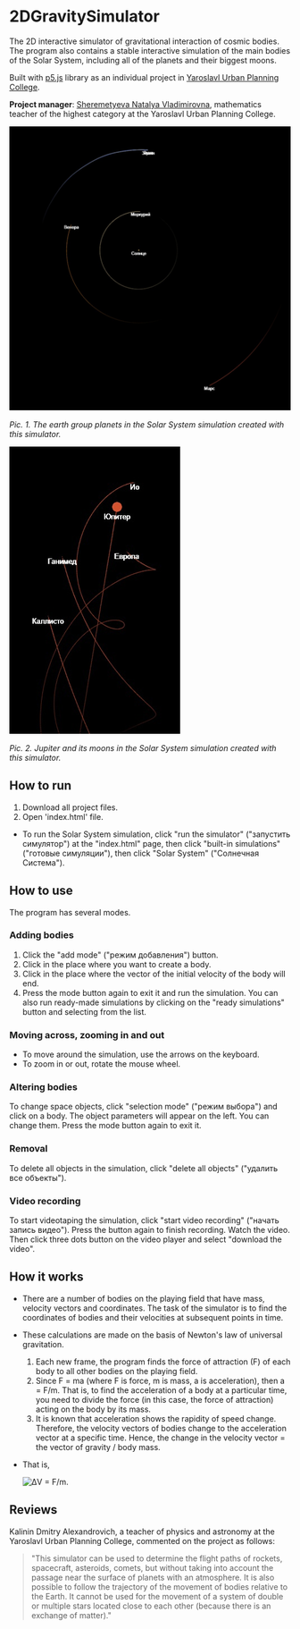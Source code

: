 # 2DGravitySimulator
The 2D interactive simulator of gravitational interaction of cosmic bodies. The program also contains a stable interactive simulation of the main bodies of the Solar System, including all of the planets and their biggest moons.

Built with [p5.js](https://p5js.org/) library as an individual project in [Yaroslavl Urban Planning College](https://ygk.edu.yar.ru/).

**Project manager**: [Sheremetyeva Natalya Vladimirovna](https://n-sheremetyeva.jimdofree.com/), mathematics teacher of the highest category at the Yaroslavl Urban Planning College.

![Screenshot of the Solar System simulation created with this simulator](pictures/SomePlanets2.jpg)

*Pic. 1. The earth group planets in the Solar System simulation created with this simulator.*

![Screenshot of Jupiter in the Solar System simulation created with this simulator](pictures/Jupiter.jpg)

*Pic. 2. Jupiter and its moons in the Solar System simulation created with this simulator.*

## How to run
1. Download all project files.
2. Open 'index.html' file.
- To run the Solar System simulation, click "run the simulator" ("запустить симулятор") at the "index.html" page, then click "built-in simulations" ("готовые симуляции"), then click "Solar System" ("Солнечная Система").

## How to use
The program has several modes.

### Adding bodies
1. Click the "add mode" ("режим добавления") button.
2. Click in the place where you want to create a body.
3. Click in the place where the vector of the initial velocity of the body will end.
4. Press the mode button again to exit it and run the simulation.
You can also run ready-made simulations by clicking on the "ready simulations" button and selecting from the list.

### Moving across, zooming in and out
- To move around the simulation, use the arrows on the keyboard.
- To zoom in or out, rotate the mouse wheel.

### Altering bodies
To change space objects, click "selection mode" ("режим выбора") and click on a body. The object parameters will appear on the left. You can change them. Press the mode button again to exit it.

### Removal
To delete all objects in the simulation, click "delete all objects" ("удалить все объекты").

### Video recording
To start videotaping the simulation, click "start video recording" ("начать запись видео"). Press the button again to finish recording. Watch the video. Then click three dots button on the video player and select "download the video".

## How it works

- There are a number of bodies on the playing field that have mass, velocity vectors and coordinates. The task of the simulator is to find the coordinates of bodies and their velocities at subsequent points in time.

- These calculations are made on the basis of Newton's law of universal gravitation.
    1. Each new frame, the program finds the force of attraction (F) of each body to all other bodies on the playing field.
    2. Since F = ma (where F is force, m is mass, a is acceleration), then a = F/m. That is, to find the acceleration of a body at a particular time, you need to divide the force (in this case, the force of attraction) acting on the body by its mass.
    3. It is known that acceleration shows the rapidity of speed change. Therefore, the velocity vectors of bodies change to the acceleration vector at a specific time. Hence, the change in the velocity vector = the vector of gravity / body mass.

- That is,
  
  ![ΔV = F/m](https://latex.codecogs.com/svg.image?\color{YellowGreen}\Delta\overrightarrow{V}=\frac{\overrightarrow{F}}{\overrightarrow{m}}).

## Reviews
Kalinin Dmitry Alexandrovich, a teacher of physics and astronomy at the Yaroslavl Urban Planning College, commented on the project as follows:
> "This simulator can be used to determine the flight paths of rockets, spacecraft, asteroids, comets, but without taking into account the passage near the surface of planets with an atmosphere. It is also possible to follow the trajectory of the movement of bodies relative to the Earth. It cannot be used for the movement of a system of double or multiple stars located close to each other (because there is an exchange of matter)."
##
